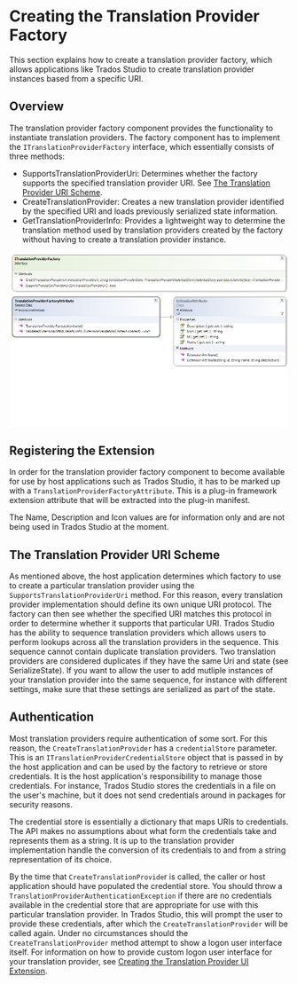 Creating the Translation Provider Factory
======
This section explains how to create a translation provider factory, which allows applications like Trados Studio to create translation provider instances based from a specific URI.

Overview
-----
The translation provider factory component provides the functionality to instantiate translation providers. The factory component has to implement the `ITranslationProviderFactory` interface, which essentially consists of three methods:

* SupportsTranslationProviderUri: Determines whether the factory supports the specified translation provider URI. See [The Translation Provider URI Scheme](translationmemory/creating_the_translation_provider.md).
* CreateTranslationProvider: Creates a new translation provider identified by the specified URI and loads previously serialized state information.
* GetTranslationProviderInfo: Provides a lightweight way to determine the translation method used by translation providers created by the factory without having to create a translation provider instance.

<img style="display:block; " src="images/TranslationProviderFactory.png"/>

Registering the Extension
-----
In order for the translation provider factory component to become available for use by host applications such as Trados Studio, it has to be marked up with a `TranslationProviderFactoryAttribute`. This is a plug-in framework extension attribute that will be extracted into the plug-in manifest.

The Name, Description and Icon values are for information only and are not being used in  Trados Studio at the moment.

The Translation Provider URI Scheme
-----
As mentioned above, the host application determines which factory to use to create a particular translation provider using the `SupportsTranslationProviderUri` method. For this reason, every translation provider implementation should define its own unique URI protocol. The factory can then see whether the specified URI matches this protocol in order to determine whether it supports that particular URI.
Trados Studio has the ability to sequence translation providers which allows users to perform lookups across all the translation providers in the sequence. This sequence cannot contain duplicate translation providers. Two translation providers are considered duplicates if they have the same Uri and state (see SerializeState). If you want to allow the user to add mutliple instances of your translation provider into the same sequence, for instance with different settings, make sure that these settings are serialized as part of the state.

Authentication
----
Most translation providers require authentication of some sort. For this reason, the `CreateTranslationProvider` has a `credentialStore` parameter. This is an `ITranslationProviderCredentialStore` object that is passed in by the host application and can be used by the factory to retrieve or store credentials. It is the host application's responsibility to manage those credentials. For instance, Trados Studio stores the credentials in a file on the user's machine, but it does not send credentials around in packages for security reasons.

The credential store is essentially a dictionary that maps URIs to credentials. The API makes no assumptions about what form the credentials take and represents them as a string. It is up to the translation provider implementation handle the conversion of its credentials to and from a string representation of its choice.

By the time that `CreateTranslationProvide`r is called, the caller or host application should have populated the credential store. You should throw a `TranslationProviderAuthenticationException` if there are no credentials available in the credential store that are appropriate for use with this particular translation provider. In Trados Studio, this will prompt the user to provide these credentials, after which the `CreateTranslationProvider` will be called again. Under no circumstances should the `CreateTranslationProvider` method attempt to show a logon user interface itself. For information on how to provide custom logon user interface for your translation provider, see [Creating the Translation Provider UI Extension](translationmemory/creating_the_translation_provider_ui_extension.md).